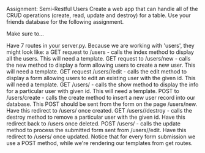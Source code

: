 Assignment: Semi-Restful Users
Create a web app that can handle all of the CRUD operations (create, read, update and destroy) for a table. Use your friends database for the following assignment.

Make sure to...

Have 7 routes in your server.py. Because we are working with 'users', they might look like:
a GET request to /users - calls the index method to display all the users. This will need a template.
GET request to /users/new - calls the new method to display a form allowing users to create a new user. This will need a template.
GET request /users/<id>/edit - calls the edit method to display a form allowing users to edit an existing user with the given id. This will need a template.
GET /users/<id> - calls the show method to display the info for a particular user with given id. This will need a template.
POST to /users/create - calls the create method to insert a new user record into our database. This POST should be sent from the form on the page /users/new. Have this redirect to /users/<id> once created.
GET /users/<id>/destroy - calls the destroy method to remove a particular user with the given id. Have this redirect back to /users once deleted.
POST /users/<id> - calls the update method to process the submitted form sent from /users/<id>/edit. Have this redirect to /users/<id> once updated.
Notice that for every form submission we use a POST method, while we're rendering our templates from get routes.
